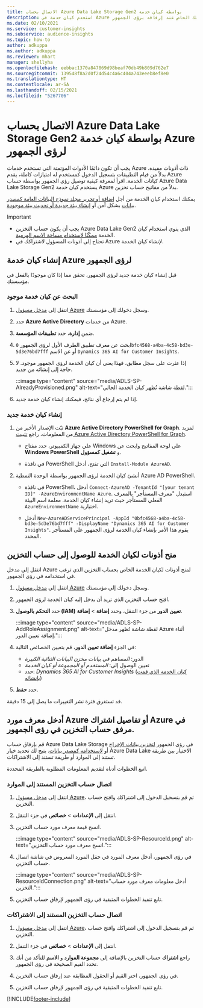 ```yaml
---
title: الاتصال بحساب Azure Data Lake Storage Gen2 بواسطة كيان خدمة
description: استخدم كيان خدمة في Azure لرؤى الجمهور للاتصال بمستودع بياناتك الخاص عند إرفاقه برؤى الجمهور.
ms.date: 02/10/2021
ms.service: customer-insights
ms.subservice: audience-insights
ms.topic: how-to
author: adkuppa
ms.author: adkuppa
ms.reviewer: mhart
manager: shellyha
ms.openlocfilehash: eebbac1370a847869d98beaf70db49b809d762e7
ms.sourcegitcommit: 139548f8a2d0f24d54c4a6c404a743eeeb8ef8e0
ms.translationtype: HT
ms.contentlocale: ar-SA
ms.lasthandoff: 02/15/2021
ms.locfileid: "5267706"
---
```

# <a name="connect-to-an-azure-data-lake-storage-gen2-account-with-an-azure-service-principal-for-audience-insights"></a>الاتصال بحساب Azure Data Lake Storage Gen2 بواسطة كيان خدمة Azure لرؤى الجمهور

يجب أن تكون دائمًا الأدوات المؤتمتة التي تستخدم خدمات Azure ذات أذونات مقيدة. بدلاً من قيام التطبيقات بتسجيل الدخول كمستخدم له امتيازات كاملة، يقدم Azure كيانات الخدمة. اقرأ لمعرفة كيفية توصيل رؤى الجمهور بواسطة حساب Azure Data Lake Storage Gen2 يستخدم كيان خدمة Azure بدلاً من مفاتيح حساب تخزين. 

يمكنك استخدام كيان الخدمة من أجل [إضافة أو تحرير مجلد نموذج البيانات العامة كمصدر بيانات](connect-common-data-model.md) بشكل آمن أو [إنشاء بيئة جديدة أو تحديث بيئة موجودة](manage-environments.md#create-an-environment-in-an-existing-organization).

> [!IMPORTANT]
> - يجب أن يكون حساب التخزين Azure Data Lake Gen2 الذي ينوي استخدام كيان الخدمة [ممكّنًا لاستخدام مساحة الاسم الهرمية](https://docs.microsoft.com/azure/storage/blobs/data-lake-storage-namespace).
> - تحتاج إلى أذونات المسؤول لاشتراكك في Azure لإنشاء كيان الخدمة.

## <a name="create-azure-service-principal-for-audience-insights"></a>إنشاء كيان خدمة Azure لرؤى الجمهور‬

قبل إنشاء كيان خدمة جديد لرؤى الجمهور‬، تحقق مما إذا كان موجودًا بالفعل في مؤسستك.

### <a name="look-for-an-existing-service-principal"></a>البحث عن كيان خدمة موجود

1. انتقل إلى [مدخل مسؤول Azure](https://portal.azure.com) وسجل دخولك إلى مؤسستك.

2. حدد **Azure Active Directory** من خدمات Azure.

3. ضمن **إدارة**، حدد **تطبيقات المؤسسة**.

4. ابحث عن معرف تطبيق الطرف الأول لرؤى الجمهور `0bfc4568-a4ba-4c58-bd3e-5d3e76bd7fff` أو عن الاسم `Dynamics 365 AI for Customer Insights`.

5. إذا عثرت على سجل مطابق، فهذا يعني أن كيان الخدمة لرؤى الجمهور موجود. لا حاجة إلى إنشائه من جديد.
   
   :::image type="content" source="media/ADLS-SP-AlreadyProvisioned.png" alt-text="لقطة شاشة تُظهر كيان الخدمة الحالي.":::
   
6. إذا لم يتم إرجاع أي نتائج، فيمكنك إنشاء كيان خدمة جديد.

### <a name="create-a-new-service-principal"></a>إنشاء كيان خدمة جديد

1. ثبّت الإصدار الأخير من **Azure Active Directory PowerShell for Graph**. لمزيد من المعلومات، راجع [تثبيت Azure Active Directory PowerShell for Graph](https://docs.microsoft.com/powershell/azure/active-directory/install-adv2).
   - علي جهاز الكمبيوتر، حدد مفتاح Windows على لوحة المفاتيح وابحث عن **Windows PowerShell** و **تشغيل كمسؤول**.
   
   - في نافذة PowerShell التي تفتح، أدخل `Install-Module AzureAD`.

2. أنشئ كيان الخدمة لرؤى الجمهور بواسطة الوحدة النمطية Azure AD PowerShell.
   - في نافذة PowerShell، أدخل `Connect-AzureAD -TenantId "[your tenant ID]" -AzureEnvironmentName Azure`. استبدل "معرف المستأجر" بالمعرف الفعلي للمستأجر حيث تريد إنشاء كيان الخدمة. معلمة اسم البيئة `AzureEnvironmentName` اختيارية.
  
   - أدخل `New-AzureADServicePrincipal -AppId "0bfc4568-a4ba-4c58-bd3e-5d3e76bd7fff" -DisplayName "Dynamics 365 AI for Customer Insights"`. يقوم هذا الأمر بإنشاء كيان الخدمة لرؤى الجمهور على المستأجر المحدد.  

## <a name="grant-permissions-to-the-service-principal-to-access-the-storage-account"></a>منح أذونات لكيان الخدمة للوصول إلى حساب التخزين

انتقل إلى مدخل Azure لمنح أذونات لكيان الخدمة الخاص بحساب التخزين الذي ترغب في استخدامه في رؤى الجمهور.

1. انتقل إلى [مدخل مسؤول Azure](https://portal.azure.com) وسجل دخولك إلى مؤسستك.

1. افتح حساب التخزين الذي تريد أن يدخل إليه كيان الخدمة لرؤى الجمهور.

1. حدد **التحكم بالوصول (IAM)** من جزء التنقل، وحدد **إضافة** > **إضافة‏‎ تعيين الدور**.
   
   :::image type="content" source="media/ADLS-SP-AddRoleAssignment.png" alt-text="لقطة شاشة تُظهر مدخل Azure أثناء إضافة تعيين الدور.":::
   
1. في الجزء **إضافة تعيين الدور**، قم بتعيين الخصائص التالية:
   - الدور: *المساهم في بيانات مخزن البيانات الثنائية الكبيرة*
   - تعيين الوصول إلى: *المستخدم أو المجموعة أو كيان الخدمة*
   - حدد: *Dynamics 365 AI for Customer Insights* ([كيان الخدمة الذي قمت بإنشائه](#create-a-new-service-principal))

1.  حدد **حفظ**.

قد تستغرق فترة نشر التغييرات ما يصل إلى 15 دقيقة.

## <a name="enter-the-azure-resource-id-or-the-azure-subscription-details-in-the-storage-account-attachment-to-audience-insights"></a>أدخل معرف مورد Azure أو تفاصيل اشتراك Azure في مرفق حساب التخزين في رؤى الجمهور.

قم بإرفاق حساب Azure Data Lake Storage في رؤى الجمهور [لتخزين بيانات الإخراج](manage-environments.md) أو [لاستخدامه كمصدر بيانات](connect-common-data-service-lake.md). يتيح لك تحديد خيار Azure Data Lake الاختيار بين طريقة تستند إلى الموارد أو طريقة تستند إلى الاشتراكات.

اتبع الخطوات أدناه لتقديم المعلومات المطلوبة بالطريقة المحددة.

### <a name="resource-based-storage-account-connection"></a>‏‏اتصال حساب التخزين المستند إلى الموارد

1. انتقل إلى [مدخل مسؤول Azure](https://portal.azure.com)، ثم قم بتسجيل الدخول إلى اشتراكك وافتح حساب التخزين.

1. انتقل إلى **الإعدادات** > **خصائص** في جزء التنقل.

1. انسخ قيمة معرف مورد حساب التخزين.

   :::image type="content" source="media/ADLS-SP-ResourceId.png" alt-text="انسخ معرف مورد حساب التخزين.":::

1. في رؤى الجمهور، أدخل معرف المورد في حقل المورد المعروض في شاشة اتصال حساب التخزين.

   :::image type="content" source="media/ADLS-SP-ResourceIdConnection.png" alt-text="أدخل معلومات معرف مورد حساب التخزين.":::   
   
1. تابع تنفيذ الخطوات المتبقية في رؤى الجمهور لإرفاق حساب التخزين.

### <a name="subscription-based-storage-account-connection"></a>‏‏اتصال حساب التخزين المستند إلى الاشتراكات

1. انتقل إلى [مدخل مسؤول Azure](https://portal.azure.com)، ثم قم بتسجيل الدخول إلى اشتراكك وافتح حساب التخزين.

1. انتقل إلى **الإعدادات** > **خصائص** في جزء التنقل.

1. راجع **اشتراك** حساب التخزين بالإضافة إلى **مجموعة الموارد** و **الاسم** للتأكد من أنك تحدد القيم الصحيحة في رؤى الجمهور.

1. في رؤى الجمهور، اختر القيم أو الحقول المطابقة عند إرفاق حساب التخزين.
   
1. تابع تنفيذ الخطوات المتبقية في رؤى الجمهور لإرفاق حساب التخزين.


[!INCLUDE[footer-include](../includes/footer-banner.md)]